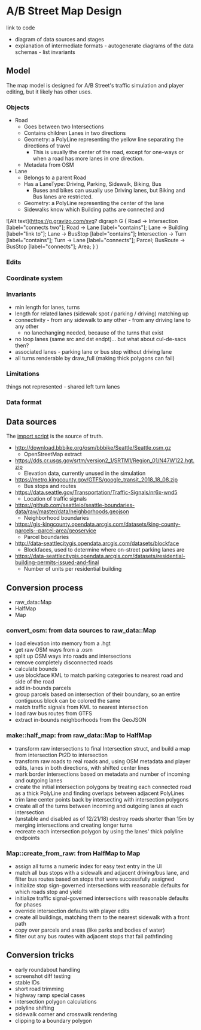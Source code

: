 # A/B Street Map Design

link to code

- diagram of data sources and stages
- explanation of intermediate formats                                                                                  - autogenerate diagrams of the data schemas                                                                            - list invariants

## Model

The map model is designed for A/B Street's traffic simulation and player
editing, but it likely has other uses.

### Objects

* Road
	* Goes between two Intersections
	* Contains children Lanes in two directions
	* Geometry: a PolyLine representing the yellow line separating the directions of travel
		- This is usually the center of the road, except for one-ways
		  or when a road has more lanes in one direction.
	* Metadata from OSM
* Lane
	* Belongs to a parent Road
	* Has a LaneType: Driving, Parking, Sidewalk, Biking, Bus
		- Buses and bikes can usually use Driving lanes, but Biking and
		  Bus lanes are restricted.
	* Geometry: a PolyLine representing the center of the lane
	* Sidewalks know which Building paths are connected and 

![Alt text](https://g.gravizo.com/svg?
  digraph G {
    Road -> Intersection [label="connects two"];
    Road -> Lane [label="contains"];
    Lane -> Building [label="link to"];
    Lane -> BusStop [label="contains"];
    Intersection -> Turn [label="contains"];
    Turn -> Lane [label="connects"];
    Parcel;
    BusRoute -> BusStop [label="connects"];
    Area;
  }
)

### Edits

### Coordinate system

### Invariants

- min length for lanes, turns
- length for related lanes (sidewalk spot / parking / driving) matching up
- connectivity
        - from any sidewalk to any other
        - from any driving lane to any other
	- no lanechanging needed, because of the turns that exist
- no loop lanes (same src and dst endpt)... but what about cul-de-sacs then?
- associated lanes
        - parking lane or bus stop without driving lane
- all turns renderable by draw_full (making thick polygons can fail)

### Limitations

things not represented
	- shared left turn lanes

### Data format

## Data sources

The [import
script](https://github.com/dabreegster/abstreet/blob/master/import.sh) is the
source of truth.

* http://download.bbbike.org/osm/bbbike/Seattle/Seattle.osm.gz
	* OpenStreetMap extract
* https://dds.cr.usgs.gov/srtm/version2_1/SRTM1/Region_01/N47W122.hgt.zip
	* Elevation data, currently unused in the simulation
* https://metro.kingcounty.gov/GTFS/google_transit_2018_18_08.zip
	* Bus stops and routes
* https://data.seattle.gov/Transportation/Traffic-Signals/nr6x-wnd5
	* Location of traffic signals
* https://github.com/seattleio/seattle-boundaries-data/raw/master/data/neighborhoods.geojson
	* Neighborhood boundaries
* https://gis-kingcounty.opendata.arcgis.com/datasets/king-county-parcels--parcel-area/geoservice
	* Parcel boundaries
* http://data-seattlecitygis.opendata.arcgis.com/datasets/blockface
	* Blockfaces, used to determine where on-street parking lanes are
* https://data-seattlecitygis.opendata.arcgis.com/datasets/residential-building-permits-issued-and-final
	* Number of units per residential building

## Conversion process

*   raw_data::Map
*   HalfMap
*   Map

### convert_osm: from data sources to raw_data::Map

- load elevation into memory from a .hgt
- get raw OSM ways from a .osm
- split up OSM ways into roads and intersections
- remove completely disconnected roads
- calculate bounds
- use blockface KML to match parking categories to nearest road and side of the
  road
- add in-bounds parcels
- group parcels based on intersection of their boundary, so an entire
  contiguous block can be colored the same
- match traffic signals from KML to nearest intersection
- load raw bus routes from GTFS
- extract in-bounds neighborhoods from the GeoJSON

### make::half_map: from raw_data::Map to HalfMap

- transform raw intersections to final Intersection struct, and build a map
  from intersection Pt2D to intersection
- transform raw roads to real roads and, using OSM metadata and player edits,
  lanes in both directions, with shifted center lines
- mark border intersections based on metadata and number of incoming and
  outgoing lanes
- create the initial intersection polygons by treating each connected road as a
  thick PolyLine and finding overlaps between adjacent PolyLines
- trim lane center points back by intersecting with intersection polygons
- create all of the turns between incoming and outgoing lanes at each
  intersection
- (unstable and disabled as of 12/21/18) destroy roads shorter than 15m by
  merging intersections and creating longer turns
- recreate each intersection polygon by using the lanes' thick polyline
  endpoints

### Map::create_from_raw: from HalfMap to Map

- assign all turns a numeric index for easy text entry in the UI
- match all bus stops with a sidewalk and adjacent driving/bus lane, and filter
  bus routes based on stops that were successfully assigned
- initialize stop sign-governed intersections with reasonable defaults for
  which roads stop and yield
- initialize traffic signal-governed intersections with reasonable defaults for
  phases
- override intersection defaults with player edits
- create all buildings, matching them to the nearest sidewalk with a front path
- copy over parcels and areas (like parks and bodies of water)
- filter out any bus routes with adjacent stops that fail pathfinding

## Conversion tricks

- early roundabout handling
- screenshot diff testing
- stable IDs
- short road trimming
- highway ramp special cases
- intersection polygon calculations
- polyline shifting
- sidewalk corner and crosswalk rendering
- clipping to a boundary polygon
